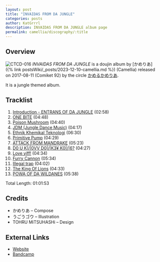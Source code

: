 ```yaml
---
layout: post
title: "INVAIDAS FROM DA JUNGLE"
categories: posts
author: KatGrrrl
description: INVAIDAS FROM DA JUNGLE album page
permalink: camellia/discography/:title
---
```


## Overview

![CTCD-016](https://cdn.camellia.wiki/images/camellia/albums/CTCD-016.png)
*INVAIDAS FROM DA JUNGLE* is a doujin album by [かめりあ]({% link postsWiki/_posts/2023-12-10-camellia.md %}) (Camellia) released on 2017-08-11 (Comiket 92) by the circle [かめるかめりあ](#).

It is a jungle themed album.

## Tracklist

1. [Introduction - ENTRANS OF DA JUNGLE](<{% link postsInclude/_posts/camellia/songs/Introduction-ENTRANS-OF-DA-JUNGLE/2024-03-24-Introduction-ENTRANS-OF-DA-JUNGLE.md %}>) (02:58)
2. [ONE BITE](<{% link postsInclude/_posts/camellia/songs/ONE-BITE/2024-03-24-ONE-BITE.md %}>) (04:48)
3. [Poison Mushroom](<{% link postsInclude/_posts/camellia/songs/Poison-Mushroom/2024-03-24-Poison-Mushroom.md %}>) (04:40)
4. [JDM (Jungle Dance Music)](<{% link postsInclude/_posts/camellia/songs/JDM-Jungle-Dance-Music/2024-03-24-JDM-Jungle-Dance-Music.md %}>) (04:17)
5. [Ethnik Khemikal Teknologi](<{% link postsInclude/_posts/camellia/songs/Ethnik-Khemikal-Teknologi/2024-03-24-Ethnik-Khemikal-Teknologi.md %}>) (06:30)
6. [Primitive Pump](<{% link postsInclude/_posts/camellia/songs/Primitive-Pump/2024-03-24-Primitive-Pump.md %}>) (04:29)
7. [ATTACK FROM MANDRAKE](<{% link postsInclude/_posts/camellia/songs/ATTACK-FROM-MANDRAKE/2024-03-24-ATTACK-FROM-MANDRAKE.md %}>) (05:23)
8. [D0 U K|/|0VV D0|/|K3¥ K0|/|6?](<{% link postsInclude/_posts/camellia/songs/DO-U-KNOW-DONKEY-KONG/2024-03-24-DO-U-KNOW-DONKEY-KONG.md %}>) (04:27)
9. [Love yiff!](<{% link postsInclude/_posts/camellia/songs/Love-yiff/2024-03-24-Love-yiff.md %}>) (04:34)
10. [Furry Cannon](<{% link postsInclude/_posts/camellia/songs/Furry-Cannon/2024-03-24-Furry-Cannon.md %}>) (05:34)
11. [Illegal trap](<{% link postsInclude/_posts/camellia/songs/Illegal-trap/2024-03-24-Illegal-trap.md %}>) (04:02)
12. [The King Of Lions](<{% link postsInclude/_posts/camellia/songs/The-King-Of-Lions/2024-03-24-The-King-Of-Lions.md %}>) (04:33)
13. [POWA OF DA WILDANES](<{% link postsInclude/_posts/camellia/songs/POWA-OF-DA-WILDANES/2024-03-24-POWA-OF-DA-WILDANES.md %}>) (05:38)

Total Length: 01:01:53

## Credits

* かめりあ – Compose
* うごうゴウ – Illustration
* TOHRU MiTSUHASHi – Design

## External Links

* [Website](https://cametek.jp/jungle/)
* [Bandcamp](https://cametek.bandcamp.com/album/invaidas-from-da-jungle)
